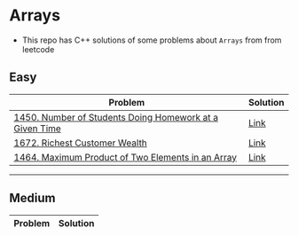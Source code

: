 # Arrays
- This repo has C++ solutions of some problems about `Arrays` from from leetcode
## Easy
|Problem|Solution|
|-------|--------|
|[1450. Number of Students Doing Homework at a Given Time](https://leetcode.com/problems/number-of-students-doing-homework-at-a-given-time/)|[Link](1450-Number_of_students_doing_homework_at_Given_time.cpp)|
|[1672. Richest Customer Wealth](https://leetcode.com/problems/richest-customer-wealth/)|[Link](1672-Richest_Customer_wealth.cpp)|
|[1464. Maximum Product of Two Elements in an Array](https://leetcode.com/problems/maximum-product-of-two-elements-in-an-array/)|[Link](1464-Maximum_product_of_two_elements_in_an_array.cpp)|

---

## Medium
|Problem|Solution|
|-------|--------|
